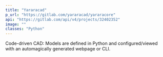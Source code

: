 ```yaml
---
title: "Yararacad"
p_url: "https://gitlab.com/yararacad/yararacore"
api: "https://gitlab.com/api/v4/projects/32402352"
image: ""
classes: "Python"
---
```

Code-driven CAD: Models are defined in Python and configured/viewed with an automagically generated webpage or CLI.
